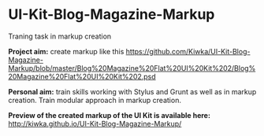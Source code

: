 UI-Kit-Blog-Magazine-Markup
===========================

Traning task in markup creation

**Project aim:** create markup like this https://github.com/Kiwka/UI-Kit-Blog-Magazine-Markup/blob/master/Blog%20Magazine%20Flat%20UI%20Kit%202/Blog%20Magazine%20Flat%20UI%20Kit%202.psd

**Personal aim:** train skills working with Stylus and Grunt as well as in markup creation. Train modular approach in markup creation. 

**Preview of the created markup of the UI Kit is available here:**
http://kiwka.github.io/UI-Kit-Blog-Magazine-Markup/
